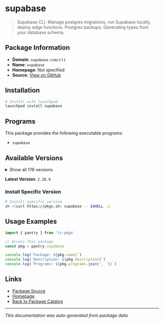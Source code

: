 # supabase

> Supabase CLI. Manage postgres migrations, run Supabase locally, deploy edge functions. Postgres backups. Generating types from your database schema.

## Package Information

- **Domain**: `supabase.com/cli`
- **Name**: `supabase`
- **Homepage**: Not specified
- **Source**: [View on GitHub](https://github.com/pkgxdev/pantry/tree/main/projects/supabase.com/cli/package.yml)

## Installation

```bash
# Install with launchpad
launchpad install supabase
```

## Programs

This package provides the following executable programs:

- `supabase`

## Available Versions

<details>
<summary>Show all 176 versions</summary>

- `2.26.9`, `2.24.3`, `2.23.4`, `2.22.12`, `2.22.6`
- `2.22.4`, `2.20.12`, `2.20.5`, `2.20.3`, `2.19.7`
- `2.19.6`, `2.19.5`, `2.15.8`, `2.12.1`, `2.12.0`
- `2.9.6`, `2.6.8`, `2.2.1`, `2.1.1`, `2.0.0`
- `1.226.3`, `1.223.10`, `1.223.7`, `1.219.2`, `1.219.0`
- `1.215.0`, `1.207.9`, `1.207.8`, `1.204.3`, `1.203.0`
- `1.200.3`, `1.192.5`, `1.191.3`, `1.190.0`, `1.188.4`
- `1.187.10`, `1.187.8`, `1.187.3`, `1.183.5`, `1.178.2`
- `1.176.10`, `1.176.9`, `1.176.4`, `1.176.2`, `1.172.2`
- `1.169.8`, `1.169.6`, `1.167.4`, `1.165.0`, `1.164.1`
- `1.163.6`, `1.163.2`, `1.162.4`, `1.161.0`, `1.159.1`
- `1.157.2`, `1.157.1`, `1.153.4`, `1.153.1`, `1.151.1`
- `1.150.0`, `1.149.4`, `1.148.6`, `1.145.4`, `1.145.2`
- `1.142.2`, `1.142.1`, `1.138.1`, `1.138.0`, `1.137.3`
- `1.137.2`, `1.137.1`, `1.137.0`, `1.136.3`, `1.136.2`
- `1.136.1`, `1.136.0`, `1.135.0`, `1.134.8`, `1.134.6`
- `1.134.5`, `1.134.4`, `1.134.3`, `1.134.2`, `1.134.1`
- `1.134.0`, `1.133.3`, `1.133.2`, `1.133.1`, `1.133.0`
- `1.132.1`, `1.132.0`, `1.131.5`, `1.131.4`, `1.131.3`
- `1.131.2`, `1.131.1`, `1.131.0`, `1.130.0`, `1.129.3`
- `1.129.2`, `1.129.1`, `1.129.0`, `1.128.1`, `1.128.0`
- `1.127.4`, `1.127.3`, `1.127.2`, `1.127.1`, `1.127.0`
- `1.126.2`, `1.126.1`, `1.126.0`, `1.125.0`, `1.124.2`
- `1.124.1`, `1.124.0`, `1.123.6`, `1.123.5`, `1.123.4`
- `1.123.3`, `1.123.2`, `1.123.1`, `1.123.0`, `1.122.0`
- `1.121.1`, `1.121.0`, `1.120.0`, `1.119.1`, `1.119.0`
- `1.118.2`, `1.118.1`, `1.118.0`, `1.117.1`, `1.117.0`
- `1.116.1`, `1.116.0`, `1.115.5`, `1.115.4`, `1.115.3`
- `1.115.2`, `1.115.1`, `1.115.0`, `1.114.1`, `1.114.0`
- `1.113.3`, `1.113.2`, `1.113.1`, `1.113.0`, `1.112.2`
- `1.112.1`, `1.112.0`, `1.111.4`, `1.111.3`, `1.111.2`
- `1.111.1`, `1.111.0`, `1.110.3`, `1.110.2`, `1.110.1`
- `1.110.0`, `1.109.1`, `1.109.0`, `1.108.4`, `1.108.3`
- `1.108.2`, `1.108.1`, `1.108.0`, `1.107.1`, `1.107.0`
- `1.106.1`, `1.106.0`, `1.105.0`, `1.104.2`, `1.104.1`
- `1.104.0`

</details>

**Latest Version**: `2.26.9`

### Install Specific Version

```bash
# Install specific version
sh <(curl https://pkgx.sh) supabase -- $SHELL -i
```

## Usage Examples

```typescript
import { pantry } from 'ts-pkgx'

// Access this package
const pkg = pantry.supabase

console.log(`Package: ${pkg.name}`)
console.log(`Description: ${pkg.description}`)
console.log(`Programs: ${pkg.programs.join(', ')}`)
```

## Links

- [Package Source](https://github.com/pkgxdev/pantry/tree/main/projects/supabase.com/cli/package.yml)
- [Homepage](#)
- [Back to Package Catalog](../../../package-catalog.md)

---

*This documentation was auto-generated from package data.*
